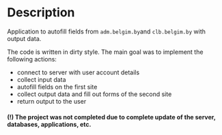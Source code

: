 # Description
Application to autofill fields from `adm.belgim.by`and `clb.belgim.by` with output data.

The code is written in dirty style. The main goal was to implement the following actions:
- connect to server with user account details
- collect input data
- autofill fields on the first site
- collect output data and fill out forms of the second site
- return output to the user

#### (!) The project was not completed due to complete update of the server, databases, applications, etc. 